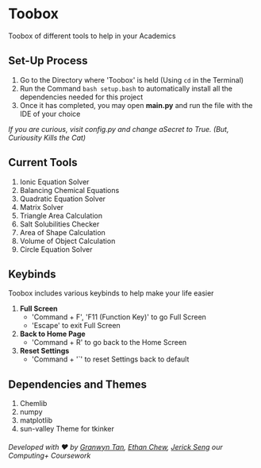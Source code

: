 # Toobox
Toobox of different tools to help in your Academics

## Set-Up Process
1. Go to the Directory where 'Toobox' is held (Using ```cd``` in the Terminal)
2. Run the Command ```bash setup.bash``` to automatically install all the dependencies needed for this project
3. Once it has completed, you may open **main.py** and run the file with the IDE of your choice  

_If you are curious, visit config.py and change aSecret to True. (But, Curiousity Kills the Cat)_

## Current Tools
1. Ionic Equation Solver
2. Balancing Chemical Equations
3. Quadratic Equation Solver
4. Matrix Solver
5. Triangle Area Calculation
6. Salt Solubilities Checker
7. Area of Shape Calculation
8. Volume of Object Calculation
9. Circle Equation Solver

## Keybinds
Toobox includes various keybinds to help make your life easier
1. **Full Screen**
    - 'Command + F', 'F11 (Function Key)' to go Full Screen
    - 'Escape' to exit Full Screen
2. **Back to Home Page**
    - 'Command + R' to go back to the Home Screen
3. **Reset Settings**
    - 'Command + '\`' to reset Settings back to default

## Dependencies and Themes
1. Chemlib
2. numpy
3. matplotlib
4. sun-valley Theme for tkinker

###### Developed with ❤️ by [Granwyn Tan](https://granwyntan.github.io), [Ethan Chew](https://www.ethanchew.com), [Jerick Seng](https://jer123se12.github.io) our Computing+ Coursework
